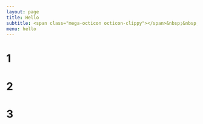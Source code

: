 ```yaml
---
layout: page
title: Hello
subtitle: <span class="mega-octicon octicon-clippy"></span>&nbsp;&nbsp; Hello World !
menu: hello
---
```


# 1

# 2

# 3